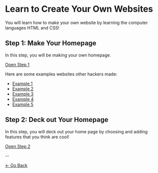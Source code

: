 # Learn to Create Your Own Websites

You will learn how to make your own website by learning the computer languages
HTML and CSS!

<!-- ## How To Learn Programming?

- What happens when you don’t have a step-by-step tutorial and you need to
  figure something out?
  - **Google it!**
- Professional programmers Google while on the job
  - The largest Q&A website for programming
    ([https://stackoverflow.com](https://stackoverflow.com)) has
    **hundreds of questions submitted by programmers everyday**
    who work at tech companies like Apple, Facebook, Google etc.
  - See this survey done of professional hackers for how much of their time they
    spend Googling

    ![](img/googling.png)
- When searching Google:** Be specific, clear and concise:**
  - Try the first 3 links → Then seek help from friends/co-workers -->

## Step 1: Make Your Homepage

In this step, you will be making your own homepage.

[Open Step 1](../../workshops/portfolio)

Here are some examples websites other hackers made:

- <a href="https://output.jsbin.com/fetice" target="_blank">Example 1</a>
- <a href="https://output.jsbin.com/nocotu" target="_blank">Example 2</a>
- <a href="https://output.jsbin.com/wopikas" target="_blank">Example 3</a>
- <a href="https://output.jsbin.com/zilola" target="_blank">Example 4</a>
- <a href="https://output.jsbin.com/muwaha" target="_blank">Example 5</a>



## Step 2: Deck out Your Homepage

In this step, you will deck out your home page by choosing and adding features
that you think are cool!

[Open Step 2](../../workshops/portfolio/part_2.md)

--

[← Go Back](../README.md)
